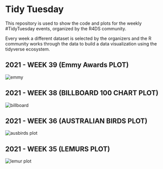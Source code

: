 # Tidy Tuesday

This repository is used to show the code and plots for the weekly #TidyTuesday events, organized by the R4DS community.

Every week a different dataset is selected by the organizers and the R community works through the data to build a data visualization using the tidyverse ecosystem.

## 2021 - WEEK 39 (Emmy Awards PLOT)

![emmy](https://user-images.githubusercontent.com/79113395/139390984-f81db154-9f1f-40e9-8fbc-bcca580e656f.png)

## 2021 - WEEK 38 (BILLBOARD 100 CHART PLOT)

![billboard](https://user-images.githubusercontent.com/79113395/135003553-462fbd95-cb1d-4f91-8835-779ea42d73ed.png)

## 2021 - WEEK 36 (AUSTRALIAN BIRDS PLOT)

![ausbirds plot](https://user-images.githubusercontent.com/79113395/132264900-d8b37b19-58d4-40f3-b9e6-690070491e11.jpg)


## 2021 - WEEK 35 (LEMURS PLOT)

![lemur plot](https://user-images.githubusercontent.com/79113395/131397227-92f2841c-4377-489a-9036-3099f2406b05.jpg)

